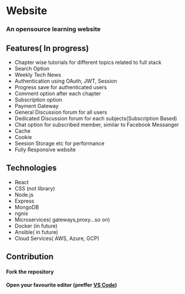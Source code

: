 # Website
### An opensource learning website

## Features( In progress)
* Chapter wise tutorials for different topics related to full stack
* Search Option
* Weekly Tech News
* Authentication using OAuth, JWT, Session
* Progress save for authenticated users
* Comment option after each chapter
* Subscription option
* Payment Gateway
* General Discussion forum for all users
* Dedicated Discussion forum for each subjects(Subscription Based)
* Chat option for subscribed member, similar to Facebook Messanger
* Cache 
* Cookie
* Seesion Storage etc for performance
* Fully Responsive website

## Technologies

* React
* CSS (not library)
* Node.js
* Express
* MongoDB
* ngnix
* Microservices( gateways,proxy...so on)
* Docker (in future)
* Ansible( in future)
* Cloud Services( AWS, Azure, GCP)

## Contribution
#### Fork the repository
#### Open your favourite editor (preffer [VS Code](https://code.visualstudio.com/download))
